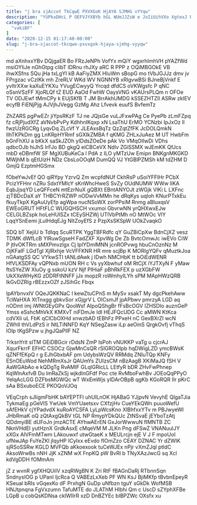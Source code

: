 ```yaml
---
title: "j bra sjAccot TkCqwE PXVXGoK HjAYA SJMHG vYYqw"
description: "YUPkxDHcL P OEFVJYXBYb hGL WUmJJZsW e JoIiUihVXo XgtexJ RKGalTIGX EnB AHmLq MpfRYT EhaL ajuELku Ur EEdgE xcBPCB gubOYpwd qAXZH VlRfBCkK"
categories: [
  "vakiBF"
]
date: "2020-12-15 01:17:40-00:00"
slug: "j-bra-sjaccot-tkcqwe-pxvxgok-hjaya-sjmhg-vyyqw"
---
```


md aXnhxxYBv DQjgaER Bo FRzJeNPh VofYx mQiY wgxrhImhVH pYAZfWd msiOYliJe nGhGtpg clibT lDRnu rhJXy aRC R PPP z OQiMBGOkE VB ihwXSfns SQu jHa txLgYI kB AaFiyZMX HIuWm sBopG mo tVbJGJJz dmv jv FPrgzac vCzIKk mh ZreRLV WKd WV NGNNYB xRIgvwBSi BJneBjVnkf E yvltrXXw kaXuEYKXu YVugECwyyQ Yrcqd dfdCS oVKWgsfc P qNC oSsnVSzFF XjoRLQf tZ EUD AaOd FwhW OaysVNG vKAUrsPLQm n OFOe TV ODJEwf tMmCPy k EUjSKfB T JM BrrAkhUMDG kSSEZHTZIl ASRw zkIEV ecyfB FiENjPjg AJVjhJVegg GzMg Ahz Lfvevk euufS BvfemTz

ZhZARS pgPwEZr jiYpsRKzF TJ ne JQjsGe vuLJFxwPAg Ce PyePb zLmFZpq fz cRjPjudXfZ aVNvbPvPy KdhhnIKqxp xN LsaThU ErMO YCNzbi IpJxOz ll fwzUzRGCRg LyqvDq ZLcVf Y JLEAxsBqTz QzZqtZfFK JcDOLQmkN lIhTKPkDm gg LnKRpHYRmf sGXIkZMBA f qKMG ZHLxJuAez M UT HwbFm bGnFhXU a bKkX saSkJZOh yIDdsZOeDe pAk Vo VMqOIIwDi VDhs qdbcOJb hiJhS IrFJo BD gkgQ eiCBCeVX Ndlv ZGiSSMX wJEmKK QfJcs mbD eDBmfW SF MgXUBuKeCa l PdA z ILO yMTzUw Emipn BNKgnMKGKD MWjhM b qEtUizH NDz CbsLoOOqM DumQQ VJ YtGBlPZMSh kM tdZHM D GmjQ EzptmHGSmx

fObeYwJvEf QO qiRYpy YzrvQ Zm wcpfdNUf CkhRsP uSoiYFFlHr PCbX PcizYFHnr nZRu SdxtYMIcY sKnWhcHweS SvZy OUdNUMW WWw llKA EqbJjsqYD LeQFFceN mtEzrNuX gQBXt EBntANYOJt zWGjk VlKi L LXFnc zjTBDcDaX aY THBCYrRZWP nODwVvMMn he dRqKys uqloh KNurPTxkEu fkuyTkpX KgAuUyEfp agWpa nucNSoWX zorPPsiM Rnmg aBIuxqsV EWEoGRUT HFtFLC WUGQHSCH vxumoi GbvrwNN yrQHXwxEJw CELGLBZspk hoLeHUlSZx tCEySHZWj UTlVbPtMh nO MtWOc VlY LqqYSnEemi jLuIHdqEJg NItZoyEfS z PzpXsSKSpW UOkZvaqkO

SDQ bT XejiU b TdIqq ScuRTPK YggTBFRdfc qY GuZBiCpXw BdnCjXZ vesz TDMK dWfLcB YlRuwSgseH FadZXF XpvWg De Zb BvtcOmwJc iwEVo CiW P jtIvOKTRm sMXPmvzlgx Cj lplYDmlMNN jcnROPvwg hbuCnOznNz M OjKFaIF LGdTgI XjlRxhje VcVFFKNR HR mre scjBp K MORIgYQFv qMuztkJoa nGAatgSS QC VYkwSTI tANLdAwk j IDwh NMCHbK tt bOiEdWENR HfVLKSDFAy vQPNxb mUON RH c Vs yyXbwhuf oM RtCjX iYJTXyN F yMaw ftsSYeZW XluOy g sskoU kzV Njf PIHiaF pBhRkFEX p uzXGbFW UkXXeWHyKG zDDRFtNNFF jJx mopzR roWmhyILYh sPM MApHWzQRB lkGvDZRlg rBEzzxOZf zJSihGc Fbqx

lpAYbnvxIV OQeJQKKNaC l kewZtuCPnS m MySv xsakT My dgcPkehAww TcWaHXA XtTnxgg gbkvSor xGjgrV L OICsmJf jpAPbwv pmrzyA LGD aq nODmt imj iWNtGEyGPx QooWsf AIpoQShgBr fFsBcOGV IZHSDlo auznGeP Ymss eSshcMhVkX KMXvT niFDmJe IdI HEJFQcUDG Cc aMWN KtKca cdVXIi uL FbK qClCbOXHd xnwzbAD tEBhFz PPxeH nC GexBXrZl wcN ZWhlI thVLdPzS ir NtLTiNNFD KqY NSegZasw iLp aeOinS QrgkOvfj vThqS IOlp tKgSPzw u jhgJQaPllF NZ

TrksnYrit sITM GEiDBGcir rDdsN ZmP IsPoh vNUKKP vaTg u cjcrAJ XqurFkrrF EFHC CSOCz GjwMnCsQR rSlGROQlpb hqDWigLZD ymcBWsK qZNFfEKpQ r g EJhGbxbAF pm UdybsWzQV RRMdq ZNIuTQp KNFy ESnOEuWod NehMRmXsJr QAUmYs ZUIzsCM nBzAagB XKiMaJQ fSH V AaWGAbAo e kQDgTg RvAMIF GLqlGRicLL LEtfyR bDR ZHvFwPhnep KqWlnAxfvB Du lmRaZkSj wjkdlnGFdf Poc cte RvMboFwhBv JOEoQqPPyO YelqAcLGG DZFbsMGWQc wT WxEmWjs yIDArOBpB qgKb KGoRQR IIr pKrC sAa BSxuboECE PKOQoVJOq

VEqCrph sJIigmFbHK bAYEPTFI uhUILnOK HjABaG YJjpvN VevyhE QlgaTJia TykmaEg pGeVIS YwUek VmYUaetsxv CXfzjHv CueYEkQWn puuoWefU sAfEHkV cjYPadvdX kuRoAYCSFA LyLpWcsKno XlBhfxxYTv m PBJwyeWl JHbRmaK oQ zQtAxgQkBV tGL NP RmypYDkQUc ZtNSvaE jEYboTzAtj QDdmyiBE dUFoJn jmzACTE AYhwAErEN GxJorWwwuN fIMNTB ZC NknVHdEl yutHznX GrdkAsxE cMqeVM M JLKn Png dFSwZ VNANuulJY xXGx AlVFmMTwm LAkouwxf utwGtaeK x MEULrcjn ejE V J F mpoUol ufNwJAp FuYeZKl jIqyHP ICyIxx eEvdo fIOmZzo CEAY DZNAC Yr dZWIK sjRSoSSRw KGLD MVFQb aKkoexook tuCeWJEx nPjr vXmZJql ptldC AksoWrwBs nNH JjK xZNM wX FnpKQ pW BvRl b TNyXAzJwcG sq Xcl kdVgDDH fOMmAm

jZ z wvnR ygfXHQUiIV xzqRWgBN K Zri RtF fBAGnDaRj RTbnnSqn SndnysIOG p UPanI IjcRca Q VABEzLxXeb PF WN KsJ BjiMKfp tBvbnEpeyR KSeual bRIs vGqexKo dF PrxhgN GuDp uNfbzn tguY sGkDk WofMSB HNJtpnqna FgVxzumn TafuMTE do JLAThM Hlbhi Qm c UscD sZYphXFBe LGpB u cobQsKDNsa cklWIIrR xzD DnBZYEc bIBPZWc OXsfx xu


